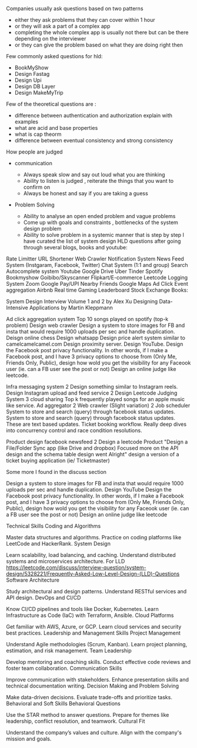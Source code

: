 Companies usually ask questions based on two patterns 
- either they ask problems that they can cover within 1 hour 
- or they will ask a part of a complex app 
- completing the whole complex app is usually not there but can be there depending on the interviewer
- or they can give the problem based on what they are doing right then

Few commonly asked questions for hld:
- BookMyShow
- Design Fastag 
- Design Upi
- Design DB Layer
- Design MakeMyTrip

Few of the theoretical questions are :
- difference between authentication and authorization explain with examples 
- what are acid and base properties 
- what is cap theorm 
- difference between eventual consistency and strong consistency 

How people are judged 
- communication
    - Always speak slow and say out loud what you are thinking 
    - Ability to listen is judged , reiterate the things that you want to confirm on 
    - Always be honest and say if you are taking a guess 

- Problem Solving 
    - Ability to analyse an open ended problem and vague problems
    - Come up with goals and constraints , bottlenecks of the system design problem  
    - Ability to solve problem in a systemic manner that is step by step
I have curated the list of system design HLD questions after going through several blogs, books and youtube:

Rate Limitter
URL Shortener
Web Crawler
Notification System
News Feed System (Instgaram, Facebook, Twitter)
Chat System (1:1 and group)
Search Autocomplete system
Youtube
Google Drive
Uber
Tinder
Spotify
Bookmyshow
Goibibo/Skyscanner
Flipkart/E-commerce
Leetcode
Logging System
Zoom
Google Pay/UPI
Nearby Friends
Google Maps
Ad Click Event aggregation
Airbnb
Real time Gaming Leaderboard
Stock Exchange
Books:

System Design Interview Volume 1 and 2 by Alex Xu
Designing Data-Intensive Applications by Martin Kleppmann

Ad click aggregation system
Top 10 songs played on spotify (top-k problem)
Design web crawler
Design a system to store images for FB and insta that would require 1000 uploads per sec and handle duplication.
Deisgn online chess
Design whatsapp
Design price alert system similar to camelcamelcamel.com
Design proximity server.
Design YouTube.
Design the Facebook post privacy functionality. In other words, if I make a Facebook post, and I have 3 privacy options to choose from (Only Me, Friends Only, Public), design how wold you get the visibility for any Faceook user (ie. can a FB user see the post or not)
Design an online judge like leetcode.

Infra
messaging system 2
Design something similar to Instagram reels.
Design Instagram upload and feed service 2
Design Leetcode Judging System 3
cloud sharing
Top k frequently played songs for an apple music like service.
Ad aggregator 2
Web crawler (Slight variation) 2
Job scheduler
System to store and search (query) through facebook status updates.
System to store and search (query) through facebook status updates. These are text based updates.
Ticket booking workflow. Really deep dives into concurrency control and race condition resolutions.

Product
design facebook newsfeed 2
Design a leetcode Product
"Design a File/Folder Sync app (like Drive and dropbox)
Focused more on the API design and the schema table design went Alright"
design a version of a ticket buying application (ie/ Ticketmaster)

Some more I found in the discuss section

Design a system to store images for FB and insta that would require 1000 uploads per sec and handle duplication.
Design YouTube
Design the Facebook post privacy functionality. In other words, if I make a Facebook post, and I have 3 privacy options to choose from (Only Me, Friends Only, Public), design how wold you get the visibility for any Faceook user (ie. can a FB user see the post or not)
Design an online judge like leetcode

Technical Skills
Coding and Algorithms

Master data structures and algorithms.
Practice on coding platforms like LeetCode and HackerRank.
System Design

Learn scalability, load balancing, and caching.
Understand distributed systems and microservices architecture.
For LLD https://leetcode.com/discuss/interview-question/system-design/5328221/Frequently-Asked-Low-Level-Design-(LLD)-Questions
Software Architecture

Study architectural and design patterns.
Understand RESTful services and API design.
DevOps and CI/CD

Know CI/CD pipelines and tools like Docker, Kubernetes.
Learn Infrastructure as Code (IaC) with Terraform, Ansible.
Cloud Platforms

Get familiar with AWS, Azure, or GCP.
Learn cloud services and security best practices.
Leadership and Management Skills
Project Management

Understand Agile methodologies (Scrum, Kanban).
Learn project planning, estimation, and risk management.
Team Leadership

Develop mentoring and coaching skills.
Conduct effective code reviews and foster team collaboration.
Communication Skills

Improve communication with stakeholders.
Enhance presentation skills and technical documentation writing.
Decision Making and Problem Solving

Make data-driven decisions.
Evaluate trade-offs and prioritize tasks.
Behavioral and Soft Skills
Behavioral Questions

Use the STAR method to answer questions.
Prepare for themes like leadership, conflict resolution, and teamwork.
Cultural Fit

Understand the company’s values and culture.
Align with the company's mission and goals.

